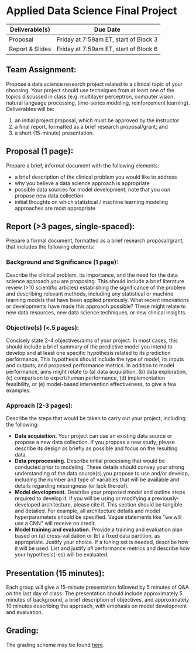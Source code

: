 # Applied Data Science Final Project

Deliverable(s) | Due Date
--- | ---
Proposal | Friday at 7:59am ET, start of Block 3
Report & Slides | Friday at 7:59am ET, start of Block 6

## Team Assignment: 
Propose a data science research project related to a clinical topic of your choosing. Your project should use techniques from at least one of the topics discussed in class (e.g. multilayer perceptron, computer vision, natural language processing, time-series modeling, reinforcement learning). Deliverables will be:
1. an initial project proposal, which must be approved by the instructor
2. a final report, formatted as a brief research proposal/grant; and
3. a short (15-minute) presentation.

## Proposal (1 page):
Prepare a brief, informal document with the following elements:
- a brief description of the clinical problem you would like to address
- why you believe a data science approach is appropriate
- possible data sources for model development; note that you *can* propose new data collection
- initial thoughts on which statistical / machine learning modeling approaches are most appropriate

## Report (>3 pages, single-spaced):
Prepare a formal document, formatted as a brief research proposal/grant, that includes the following elements:

### Background and Significance (1 page): 
Describe the clinical problem, its importance, and the need for the data science approach you are proposing. This should include a brief literature review (>10 scientific articles) establishing the significance of the problem and describing relevant methods, including any statistical or machine learning models that have been applied previously. What recent innovations or developments have made this approach possible? These might relate to new data resources, new data science techniques, or new clinical insights.

### Objective(s) (<.5 pages):
Concisely state 2-4 objectives/aims of your project. In most cases, this should include a brief summary of the predictive model you intend to develop and at least one specific hypothesis related to its prediction performance. This hypothesis should include the type of model, its inputs and outputs, and proposed performance metrics. In addition to model performance, aims might relate to (a) data acquisition, (b) data exploration, (c) comparison to expert/human performance, (d) implementation feasibility, or (e) model-based intervention effectiveness, to give a few examples.

### Approach (2-3 pages):
Describe the steps that would be taken to carry out your project, including the following:
- **Data acquisition.** Your project can use an existing data source or propose a new data collection. If you propose a new study, please describe its design as briefly as possible and focus on the resulting data.
- **Data preprocessing.** Describe initial processing that would be conducted prior to modeling. These details should convey your strong understanding of the data source(s) you propose to use and/or develop, including the number and type of variables that will be available and details regarding missingness (or lack thereof).
- **Model development.** Describe your proposed model and outline steps required to develop it. If you will be using or modifying a previously-developed architecture, please cite it. This section should be tangible and detailed. For example, all architecture details and model hyperparameters should be specified. Vague statements like "we will use a CNN" will receive no credit.
- **Model training and evaluation.** Provide a training and evaluation plan based on (a) cross-validation or (b) a fixed data partition, as appropriate. Justify your choice. If a tuning set is needed, describe how it will be used. List and justify *all* performance metrics and describe how your hypothesis(-es) will be evaluated.

## Presentation (15 minutes):
Each group will give a 15-minute presentation followed by 5 minutes of Q&A on the last day of class. The presentation should include approximately 5 minutes of background, a brief description of objectives, and approximately 10 minutes describing the approach, with emphasis on model development and evaluation. 

## Grading:
The grading scheme may be found [here](https://github.com/mengelhard/mmci_applied_ds/blob/master/final_project_grading.md).
